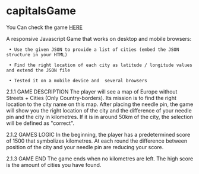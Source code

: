 # capitalsGame

You Can check the game <a href="https://jjmontalban.github.io/capitalsGame/">HERE</a>

A responsive Javascript Game that works on desktop and mobile browsers:


     • Use the given JSON to provide a list of cities (embed the JSON structure in your HTML)

     • Find the right location of each city as latitude / longitude values and extend the JSON file

     • Tested it on a mobile device and  several browsers



2.1.1 GAME DESCRIPTION
The player will see a map of Europe without Streets + Cities (Only Country-borders). Its mission is to find the right location to the city name on this map. After placing the needle pin, the game will show you the right location of the city and the difference of your needle pin and the city in kilometres. If it is in around 50km of the city, the selection will be defined as "correct".

2.1.2 GAMES LOGIC
In the beginning, the player has a predetermined score of 1500 that symbolizes kilometres. At each round the difference between position of the city and your needle pin are reducing your score.

2.1.3 GAME END
The game ends when no kilometres are left. The high score is the amount of cities you have found.
